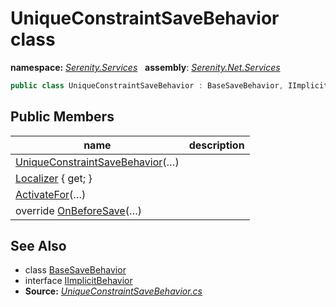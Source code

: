 # UniqueConstraintSaveBehavior class
**namespace:** *[Serenity.Services](../README.md#serenity.services-namespace)*   **assembly**: *[Serenity.Net.Services](../README.md)*

```csharp
public class UniqueConstraintSaveBehavior : BaseSaveBehavior, IImplicitBehavior
```

## Public Members

| name | description |
| --- | --- |
| [UniqueConstraintSaveBehavior](UniqueConstraintSaveBehavior/UniqueConstraintSaveBehavior.md)(…) |  |
| [Localizer](UniqueConstraintSaveBehavior/Localizer.md) { get; } |  |
| [ActivateFor](UniqueConstraintSaveBehavior/ActivateFor.md)(…) |  |
| override [OnBeforeSave](UniqueConstraintSaveBehavior/OnBeforeSave.md)(…) |  |

## See Also

* class [BaseSaveBehavior](BaseSaveBehavior.md)
* interface [IImplicitBehavior](IImplicitBehavior.md)
* **Source:** *[UniqueConstraintSaveBehavior.cs](https://github.com/serenity-is/Serenity/blob/master/src/Serenity.Net.Services/RequestHandlers/IntegratedFeatures/UniqueConstraints/UniqueConstraintSaveBehavior.cs)*